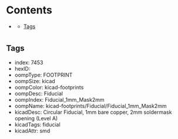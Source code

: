 



Contents
========

* [](#)
	* [Tags](#tags)

# 

## Tags

- index: 7453
- hexID: 
- oompType: FOOTPRINT
- oompSize: kicad
- oompColor: kicad-footprints
- oompDesc: Fiducial
- oompIndex: Fiducial_1mm_Mask2mm
- oompName: kicad-footprints/Fiducial/Fiducial_1mm_Mask2mm
- kicadDesc: Circular Fiducial, 1mm bare copper, 2mm soldermask opening (Level A)
- kicadTags: fiducial
- kicadAttr: smd
